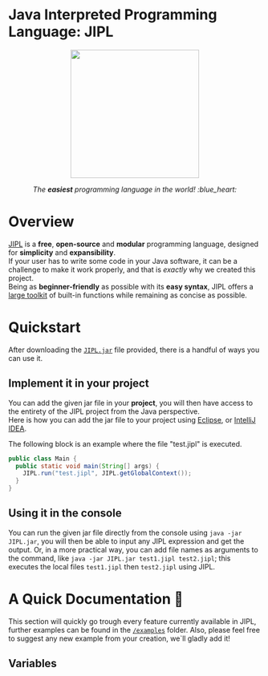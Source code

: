 # Java Interpreted Programming Language: JIPL

<p align="center">
  <a href="https://github.com/HoloInJava/jipl">
    <img src="https://user-images.githubusercontent.com/77677018/194699224-4443d04d-8743-40c4-9c7d-641fff2f7c50.png" width="256"> 
  </a>
</p>
<p align="center">
  <i align="center">
    The <b>easiest</b> programming language in the world! :blue_heart:
  </i>
</p>

# Overview
[JIPL](https://github.com/HoloInJava/jipl) is a **free**, **open-source** and **modular** programming language, designed for **simplicity** and **expansibility**. <br>
If your user has to write some code in your Java software, it can be a challenge to make it work properly, and that is *exactly* why we created this project. <br>
Being as **beginner-friendly** as possible with its **easy syntax**, JIPL offers a [large toolkit](https://github.com/HoloInJava/jipl) of built-in functions while remaining as concise as possible.

# Quickstart
After downloading the [`JIPL.jar`](https://github.com/HoloInJava/jipl/blob/master/JIPL.jar) file provided, there is a handful of ways you can use it.
## Implement it in your project
You can add the given jar file in your **project**, you will then have access to the entirety of the JIPL project from the Java perspective. <br>
Here is how you can add the jar file to your project using [Eclipse](https://stackoverflow.com/questions/3280353/how-to-import-a-jar-in-eclipse), or [IntelliJ IDEA](https://www.geeksforgeeks.org/how-to-add-external-jar-file-to-an-intellij-idea-project/). <br>

The following block is an example where the file "test.jipl" is executed. 
```Java
public class Main {
  public static void main(String[] args) {
    JIPL.run("test.jipl", JIPL.getGlobalContext());
  }
}
```

## Using it in the console
You can run the given jar file directly from the console using `java -jar JIPL.jar`, you will then be able to input any JIPL expression and get the output.
Or, in a more practical way, you can add file names as arguments to the command, like `java -jar JIPL.jar test1.jipl test2.jipl`; this executes the local files `test1.jipl` then `test2.jipl` using JIPL.

# A Quick Documentation :page_with_curl:
This section will quickly go trough every feature currently available in JIPL, further examples can be found in the [`/examples`](https://github.com/HoloInJava/jipl/tree/master/examples) folder. Also, please feel free to suggest any new example from your creation, we`ll gladly add it!

## Variables
